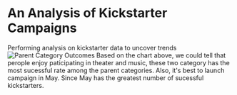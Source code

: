 # An Analysis of Kickstarter Campaigns
Performing analysis on kickstarter data to uncover trends
![Parent Category Outcomes](https://user-images.githubusercontent.com/109333158/185730888-6200d403-4eca-40cf-abb6-5c7eda208dd4.png)
Based on the chart above, we could tell that perople enjoy paticipating in theater and music, these two category has the most sucessful rate among the parent categories.
Also, it's best to launch campaign in May. Since May has the greatest number of sucessful kickstarters.
